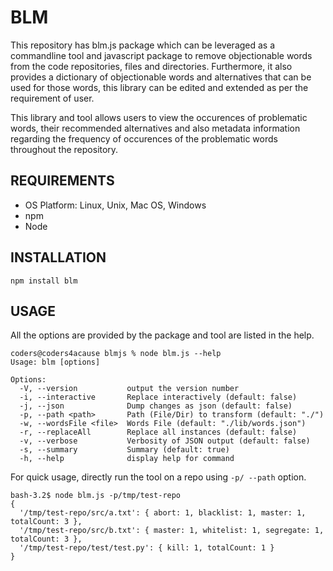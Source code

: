 # BLM

This repository has blm.js package which can be leveraged as a commandline tool and javascript package to remove objectionable words from the code repositories, files and directories. Furthermore, it also provides a dictionary of objectionable words and alternatives that can be used for those words, this library can be edited and extended as per the requirement of user.

This library and tool allows users to view the occurences of problematic words, their recommended alternatives and also metadata information regarding the frequency of occurences of the problematic words throughout the repository.


## REQUIREMENTS
- OS Platform: Linux, Unix, Mac OS, Windows
- npm
- Node

## INSTALLATION

`npm install blm`

## USAGE

All the options are provided by the package and tool are listed in the help.

```
coders@coders4acause blmjs % node blm.js --help
Usage: blm [options]

Options:
  -V, --version           output the version number
  -i, --interactive       Replace interactively (default: false)
  -j, --json              Dump changes as json (default: false)
  -p, --path <path>       Path (File/Dir) to transform (default: "./")
  -w, --wordsFile <file>  Words File (default: "./lib/words.json")
  -r, --replaceAll        Replace all instances (default: false)
  -v, --verbose           Verbosity of JSON output (default: false)
  -s, --summary           Summary (default: true)
  -h, --help              display help for command
```

For quick usage, directly run the tool on a repo using `-p/ --path` option.

```
bash-3.2$ node blm.js -p/tmp/test-repo
{
  '/tmp/test-repo/src/a.txt': { abort: 1, blacklist: 1, master: 1, totalCount: 3 },
  '/tmp/test-repo/src/b.txt': { master: 1, whitelist: 1, segregate: 1, totalCount: 3 },
  '/tmp/test-repo/test/test.py': { kill: 1, totalCount: 1 }
}
```
